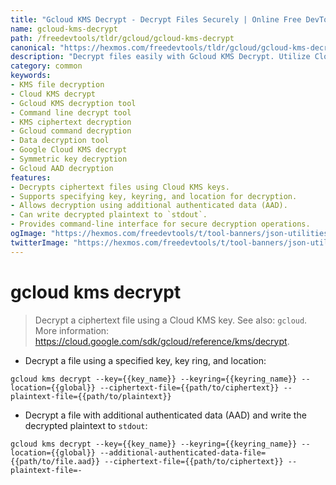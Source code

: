 ```yaml
---
title: "Gcloud KMS Decrypt - Decrypt Files Securely | Online Free DevTools by Hexmos"
name: gcloud-kms-decrypt
path: /freedevtools/tldr/gcloud/gcloud-kms-decrypt
canonical: "https://hexmos.com/freedevtools/tldr/gcloud/gcloud-kms-decrypt/"
description: "Decrypt files easily with Gcloud KMS Decrypt. Utilize Cloud KMS keys to protect sensitive data using command-line decryption. Free online tool, no registration required."
category: common
keywords:
- KMS file decryption
- Cloud KMS decrypt
- Gcloud KMS decryption tool
- Command line decrypt tool
- KMS ciphertext decryption
- Gcloud command decryption
- Data decryption tool
- Google Cloud KMS decrypt
- Symmetric key decryption
- Gcloud AAD decryption
features:
- Decrypts ciphertext files using Cloud KMS keys.
- Supports specifying key, keyring, and location for decryption.
- Allows decryption using additional authenticated data (AAD).
- Can write decrypted plaintext to `stdout`.
- Provides command-line interface for secure decryption operations.
ogImage: "https://hexmos.com/freedevtools/t/tool-banners/json-utilities-banner.png"
twitterImage: "https://hexmos.com/freedevtools/t/tool-banners/json-utilities-banner.png"
---
```


# gcloud kms decrypt

> Decrypt a ciphertext file using a Cloud KMS key.
> See also: `gcloud`.
> More information: <https://cloud.google.com/sdk/gcloud/reference/kms/decrypt>.

- Decrypt a file using a specified key, key ring, and location:

`gcloud kms decrypt --key={{key_name}} --keyring={{keyring_name}} --location={{global}} --ciphertext-file={{path/to/ciphertext}} --plaintext-file={{path/to/plaintext}}`

- Decrypt a file with additional authenticated data (AAD) and write the decrypted plaintext to `stdout`:

`gcloud kms decrypt --key={{key_name}} --keyring={{keyring_name}} --location={{global}} --additional-authenticated-data-file={{path/to/file.aad}} --ciphertext-file={{path/to/ciphertext}} --plaintext-file=-`
